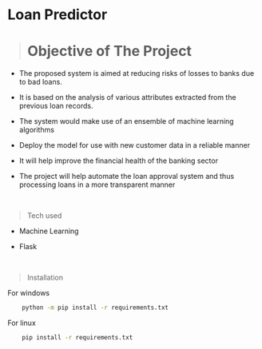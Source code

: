 # Loan Predictor

> # Objective of The Project

- The proposed system is aimed at reducing risks of losses to banks due to
bad loans.
- It is based on the analysis of various attributes extracted from
the previous loan records.
- The system would make use of an ensemble of machine learning algorithms
- Deploy the model for use with new customer data in a reliable manner
- It will help improve the financial health of the banking sector
- The project will help automate the loan approval system and thus processing loans in a more transparent manner
  
  </br>

> Tech used

- Machine Learning
- Flask

  </br>

> Installation

For windows 
```bash
    python -m pip install -r requirements.txt 
```

For linux 
```bash
    pip install -r requirements.txt 
```